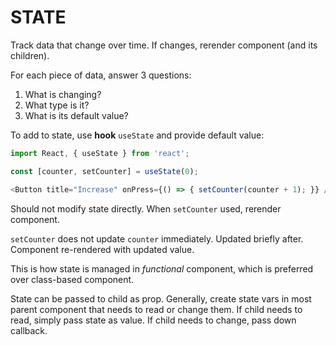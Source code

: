 # STATE

Track data that change over time. If changes, rerender component (and its children).

For each piece of data, answer 3 questions:

1. What is changing?
2. What type is it?
3. What is its default value?

To add to state, use **hook** `useState` and provide default value:

```javascript
import React, { useState } from 'react';

const [counter, setCounter] = useState(0);

<Button title="Increase" onPress={() => { setCounter(counter + 1); }} />
```

Should not modify state directly. When `setCounter` used, rerender component.

`setCounter` does not update `counter` immediately. Updated briefly after. Component re-rendered with updated value.

This is how state is managed in _functional_ component, which is preferred over class-based component.

State can be passed to child as prop. Generally, create state vars in most parent component that needs to read or change them. If child needs to read, simply pass state as value. If child needs to change, pass down callback.

